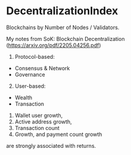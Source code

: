 # DecentralizationIndex
Blockchains by Number of Nodes / Validators.

My notes from SoK: Blockchain Decentralization (https://arxiv.org/pdf/2205.04256.pdf)

1. Protocol-based:
- Consensus & Network
- Governance
2. User-based:
- Wealth
- Transaction

1. Wallet user growth, 
2. Active address growth, 
3. Transaction count
4. Growth, and payment count growth

are strongly associated with returns.
